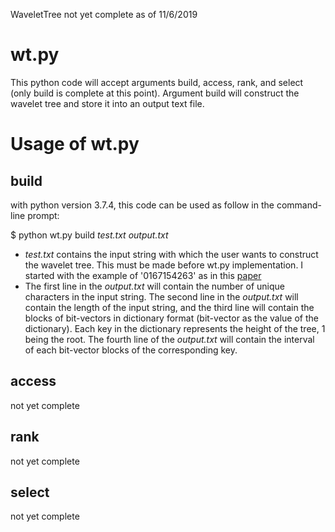 WaveletTree not yet complete as of 11/6/2019

# wt.py

This python code will accept arguments build, access, rank, and select (only build is complete at this point). Argument build will construct the wavelet tree and store it into an output text file. 

# Usage of wt.py

## build 

with python version 3.7.4, this code can be used as follow in the command-line prompt:

$ python wt.py build *test.txt output.txt*

- *test.txt* contains the input string with which the user wants to construct the wavelet tree. This must be made before wt.py implementation. I started with the example of '0167154263' as in this [paper](https://epubs.siam.org/doi/pdf/10.1137/1.9781611975055.2)
- The first line in the *output.txt* will contain the number of unique characters in the input string. The second line in the *output.txt* will contain the length of the input string, and the third line will contain the blocks of bit-vectors in dictionary format (bit-vector as the value of the dictionary). Each key in the dictionary represents the height of the tree, 1 being the root. The fourth line of the *output.txt* will contain the interval of each bit-vector blocks of the corresponding key. 

## access
not yet complete

## rank
not yet complete

## select
not yet complete
